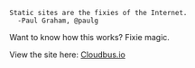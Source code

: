     Static sites are the fixies of the Internet.
      -Paul Graham, @paulg

Want to know how this works?  Fixie magic.

View the site here: [Cloudbus.io](http://cloudbus.io)
